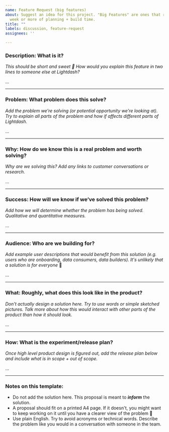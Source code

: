 ```yaml
---
name: Feature Request (big features)
about: Suggest an idea for this project. "Big Features" are ones that require one
  week or more of planning + build time.
title: ""
labels: discussion, feature-request
assignees: ''

---
```


### **Description: What is it?**

*This should be short and sweet 🍬*
*How would you explain this feature in two lines to someone else at Lightdash?*

...

---

### **Problem: What problem does this solve?**

*Add the problem we’re solving (or potential opportunity we're looking at). Try to explain all parts of the problem and how if affects different parts of Lightdash.*

...

---

### **Why: How do we know this is a real problem and worth solving?**

*Why are we solving this? Add any links to customer conversations or research.*

…

---

### **Success: How will we know if we’ve solved this problem?**

*Add how we will determine whether the problem has being solved. Qualitative and
quantitative measures.*

...

---

### **Audience: Who are we building for?**

*Add example user descriptions that would benefit from this solution (e.g. users who are onboarding, data consumers, data builders). It's unlikely that a solution is for everyone* 🙂

...

---

### **What: Roughly, what does this look like in the product?**

*Don't actually design a solution here. Try to use words or simple sketched pictures. Talk more about how this would interact with other parts of the product than how it should look.*

...

---

### **How: What is the experiment/release plan?**

*Once high level product design is figured out, add the release plan below and include what is in scope + out of scope.* 

...

---

### Notes on this template:

- Do not add the solution here. This proposal is meant to ***inform*** the solution.
- A proposal should fit on a printed A4 page. If it doesn't, you might want to keep working on it until you have a clearer view of the problem 🙂
- Use plain English. Try to avoid acronyms or technical words. Describe the problem like you would in a conversation with someone in the team.
